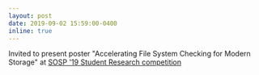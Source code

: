 ```yaml
---
layout: post
date: 2019-09-02 15:59:00-0400
inline: true
---
```


Invited to present poster "Accelerating File System Checking for Modern Storage" at [SOSP '19 Student Research competition](https://sosp19.rcs.uwaterloo.ca/cfsrc.html)
